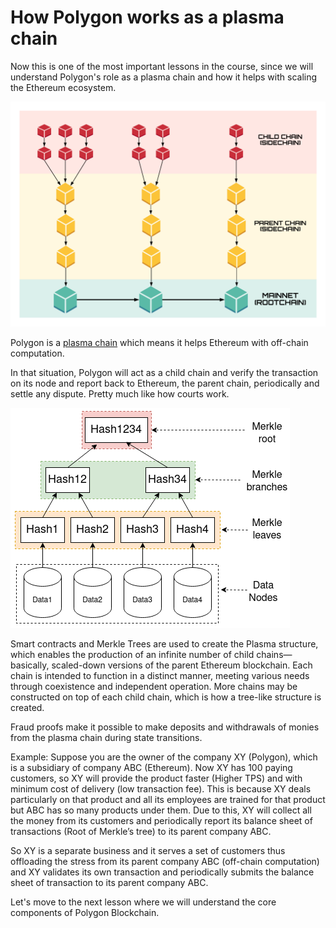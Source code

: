 # How Polygon works as a plasma chain

Now this is one of the most important lessons in the course, since we will understand Polygon's role as a plasma chain and how it helps with scaling the Ethereum ecosystem.

![](https://github.com/0xmetaschool/Learning-Projects/blob/main/assests_for_all/Introduction%20to%20Polygon%20and%20its%20Architecture/2.%20Paradigm%20of%20the%20Polygon%20Blockchain/3.%20How%20Polygon%20works%20as%20a%20plasma%20chain%201.webp?raw=true)

Polygon is a [plasma chain](https://metaschool.so/articles/plasma-chain-ethereum-blockchain/) which means it helps Ethereum with off-chain computation.

In that situation, Polygon will act as a child chain and verify the transaction on its node and report back to Ethereum, the parent chain, periodically and settle any dispute. Pretty much like how courts work.

![](https://github.com/0xmetaschool/Learning-Projects/blob/main/assests_for_all/Introduction%20to%20Polygon%20and%20its%20Architecture/2.%20Paradigm%20of%20the%20Polygon%20Blockchain/3.%20How%20Polygon%20works%20as%20a%20plasma%20chain%202.webp?raw=true)

Smart contracts and Merkle Trees are used to create the Plasma structure, which enables the production of an infinite number of child chains—basically, scaled-down versions of the parent Ethereum blockchain. Each chain is intended to function in a distinct manner, meeting various needs through coexistence and independent operation. More chains may be constructed on top of each child chain, which is how a tree-like structure is created.

Fraud proofs make it possible to make deposits and withdrawals of monies from the plasma chain during state transitions.

Example: Suppose you are the owner of the company XY (Polygon), which is a subsidiary of company ABC (Ethereum). Now XY has 100 paying customers, so XY will provide the product faster (Higher TPS) and with minimum cost of delivery (low transaction fee). This is because XY deals particularly on that product and all its employees are trained for that product but ABC has so many products under them. Due to this, XY will collect all the money from its customers and periodically report its balance sheet of transactions (Root of Merkle’s tree) to its parent company ABC.

So XY is a separate business and it serves a set of customers thus offloading the stress from its parent company ABC (off-chain computation) and XY validates its own transaction and periodically submits the balance sheet of transaction to its parent company ABC.

Let's move to the next lesson where we will understand the core components of Polygon Blockchain.
